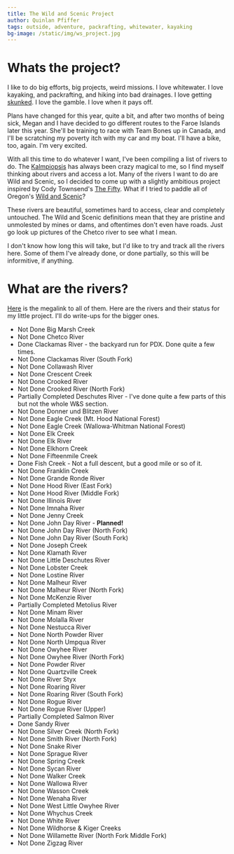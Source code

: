 ```yaml
---
title: The Wild and Scenic Project
author: Quinlan Pfiffer
tags: outside, adventure, packrafting, whitewater, kayaking
bg-image: /static/img/ws_project.jpg
---
```


# Whats the project?

I like to do big efforts, big projects, weird missions. I love whitewater. I
love kayaking, and packrafting, and hiking into bad drainages. I love getting
[skunked](https://www.azcentral.com/story/opinion/op-ed/claythompson/2016/11/12/ask-clay-what-origin-expression-skunked/93598570/). I love the gamble. I love when it pays off.

Plans have changed for this year, quite a bit, and after two months of being
sick, Megan and I have decided to go different routes to the Faroe Islands later
this year. She'll be training to race with Team Bones up in Canada, and I'll be
scratching my poverty itch with my car and my boat. I'll have a bike, too,
again. I'm very excited.

With all this time to do whatever I want, I've been compiling a list of rivers
to do. The [Kalmpiopsis](/posts/2021-09-23-Chetco_Recon.html) has always been crazy magical to me, so I find myself 
thinking about rivers and access a lot. Many of the rivers I want to do are Wild
and Scenic, so I decided to come up with a slightly ambitious project inspired
by Cody Townsend's [The Fifty](https://skithefifty.com/). What if I tried to
paddle all of Oregon's [Wild and Scenic](https://www.rivers.gov/wsr-act.php)?

These rivers are beautiful, sometimes hard to access, clear and completely
untouched. The Wild and Scenic definitions mean that they are pristine and
unmolested by mines or dams, and oftentimes don't even have roads. Just go look
up pictures of the Chetco river to see what I mean.

I don't know how long this will take, but I'd like to try and track all the
rivers here. Some of them I've already done, or done partially, so this will be
informitive, if anything.

# What are the rivers?

[Here](https://www.rivers.gov/oregon.php) is the megalink to all of them. Here
are the rivers and their status for my little project. I'll do write-ups for the bigger ones.

* <span class="fail">Not Done</span> Big Marsh Creek
* <span class="fail">Not Done</span> Chetco River
* <span class="suc">Done</span> Clackamas River - the backyard run for PDX. Done quite a few times.
* <span class="fail">Not Done</span> Clackamas River (South Fork)
* <span class="fail">Not Done</span> Collawash River
* <span class="fail">Not Done</span> Crescent Creek
* <span class="fail">Not Done</span> Crooked River
* <span class="fail">Not Done</span> Crooked River (North Fork)
* <span class="unsure">Partially Completed</span> Deschutes River - I've done quite a few parts of this but not the whole W&S section.
* <span class="fail">Not Done</span> Donner und Blitzen River
* <span class="fail">Not Done</span> Eagle Creek (Mt. Hood National Forest)
* <span class="fail">Not Done</span> Eagle Creek (Wallowa-Whitman National Forest)
* <span class="fail">Not Done</span> Elk Creek
* <span class="fail">Not Done</span> Elk River
* <span class="fail">Not Done</span> Elkhorn Creek
* <span class="fail">Not Done</span> Fifteenmile Creek
* <span class="suc">Done</span> Fish Creek - Not a full descent, but a good mile or so of it.
* <span class="fail">Not Done</span> Franklin Creek
* <span class="fail">Not Done</span> Grande Ronde River
* <span class="fail">Not Done</span> Hood River (East Fork)
* <span class="fail">Not Done</span> Hood River (Middle Fork)
* <span class="fail">Not Done</span> Illinois River
* <span class="fail">Not Done</span> Imnaha River
* <span class="fail">Not Done</span> Jenny Creek
* <span class="fail">Not Done</span> John Day River - **Planned!**
* <span class="fail">Not Done</span> John Day River (North Fork)
* <span class="fail">Not Done</span> John Day River (South Fork)
* <span class="fail">Not Done</span> Joseph Creek
* <span class="fail">Not Done</span> Klamath River
* <span class="fail">Not Done</span> Little Deschutes River
* <span class="fail">Not Done</span> Lobster Creek
* <span class="fail">Not Done</span> Lostine River
* <span class="fail">Not Done</span> Malheur River
* <span class="fail">Not Done</span> Malheur River (North Fork)
* <span class="fail">Not Done</span> McKenzie River
* <span class="unsure">Partially Completed</span> Metolius River
* <span class="fail">Not Done</span> Minam River
* <span class="fail">Not Done</span> Molalla River
* <span class="fail">Not Done</span> Nestucca River
* <span class="fail">Not Done</span> North Powder River
* <span class="fail">Not Done</span> North Umpqua River
* <span class="fail">Not Done</span> Owyhee River
* <span class="fail">Not Done</span> Owyhee River (North Fork)
* <span class="fail">Not Done</span> Powder River
* <span class="fail">Not Done</span> Quartzville Creek
* <span class="fail">Not Done</span> River Styx
* <span class="fail">Not Done</span> Roaring River
* <span class="fail">Not Done</span> Roaring River (South Fork)
* <span class="fail">Not Done</span> Rogue River
* <span class="fail">Not Done</span> Rogue River (Upper)
* <span class="unsure">Partially Completed</span> Salmon River
* <span class="suc">Done</span> Sandy River
* <span class="fail">Not Done</span> Silver Creek (North Fork)
* <span class="fail">Not Done</span> Smith River (North Fork)
* <span class="fail">Not Done</span> Snake River
* <span class="fail">Not Done</span> Sprague River
* <span class="fail">Not Done</span> Spring Creek
* <span class="fail">Not Done</span> Sycan River
* <span class="fail">Not Done</span> Walker Creek
* <span class="fail">Not Done</span> Wallowa River
* <span class="fail">Not Done</span> Wasson Creek
* <span class="fail">Not Done</span> Wenaha River
* <span class="fail">Not Done</span> West Little Owyhee River
* <span class="fail">Not Done</span> Whychus Creek
* <span class="fail">Not Done</span> White River
* <span class="fail">Not Done</span> Wildhorse & Kiger Creeks
* <span class="fail">Not Done</span> Willamette River (North Fork Middle Fork)
* <span class="fail">Not Done</span> Zigzag River
